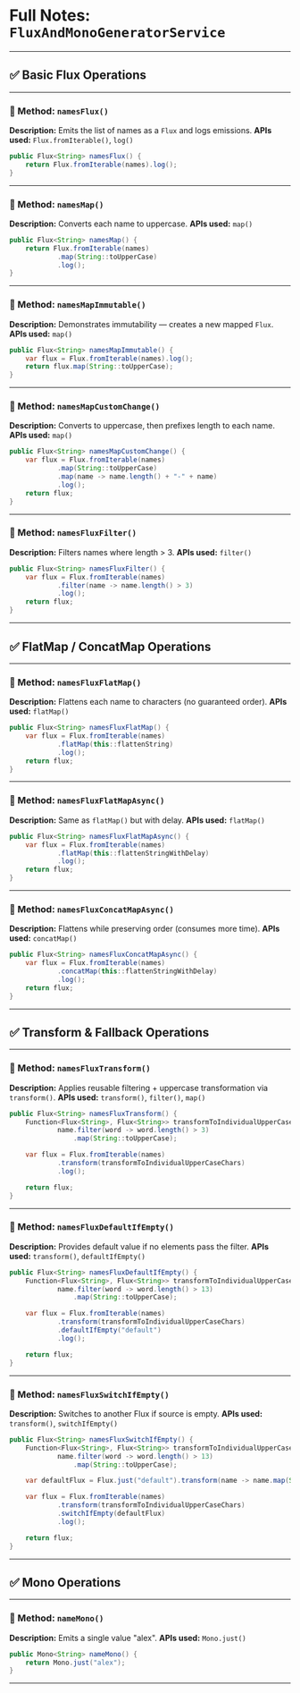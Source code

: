 # Full Notes: `FluxAndMonoGeneratorService`

---

## ✅ Basic Flux Operations

---

### 📌 Method: `namesFlux()`

**Description:** Emits the list of names as a `Flux` and logs emissions.
**APIs used:** `Flux.fromIterable()`, `log()`

```java
public Flux<String> namesFlux() {
    return Flux.fromIterable(names).log();
}
```

---

### 📌 Method: `namesMap()`

**Description:** Converts each name to uppercase.
**APIs used:** `map()`

```java
public Flux<String> namesMap() {
    return Flux.fromIterable(names)
            .map(String::toUpperCase)
            .log();
}
```

---

### 📌 Method: `namesMapImmutable()`

**Description:** Demonstrates immutability — creates a new mapped `Flux`.
**APIs used:** `map()`

```java
public Flux<String> namesMapImmutable() {
    var flux = Flux.fromIterable(names).log();
    return flux.map(String::toUpperCase);
}
```

---

### 📌 Method: `namesMapCustomChange()`

**Description:** Converts to uppercase, then prefixes length to each name.
**APIs used:** `map()`

```java
public Flux<String> namesMapCustomChange() {
    var flux = Flux.fromIterable(names)
            .map(String::toUpperCase)
            .map(name -> name.length() + "-" + name)
            .log();
    return flux;
}
```

---

### 📌 Method: `namesFluxFilter()`

**Description:** Filters names where length > 3.
**APIs used:** `filter()`

```java
public Flux<String> namesFluxFilter() {
    var flux = Flux.fromIterable(names)
            .filter(name -> name.length() > 3)
            .log();
    return flux;
}
```

---

## ✅ FlatMap / ConcatMap Operations

---

### 📌 Method: `namesFluxFlatMap()`

**Description:** Flattens each name to characters (no guaranteed order).
**APIs used:** `flatMap()`

```java
public Flux<String> namesFluxFlatMap() {
    var flux = Flux.fromIterable(names)
            .flatMap(this::flattenString)
            .log();
    return flux;
}
```

---

### 📌 Method: `namesFluxFlatMapAsync()`

**Description:** Same as `flatMap()` but with delay.
**APIs used:** `flatMap()`

```java
public Flux<String> namesFluxFlatMapAsync() {
    var flux = Flux.fromIterable(names)
            .flatMap(this::flattenStringWithDelay)
            .log();
    return flux;
}
```

---

### 📌 Method: `namesFluxConcatMapAsync()`

**Description:** Flattens while preserving order (consumes more time).
**APIs used:** `concatMap()`

```java
public Flux<String> namesFluxConcatMapAsync() {
    var flux = Flux.fromIterable(names)
            .concatMap(this::flattenStringWithDelay)
            .log();
    return flux;
}
```

---

## ✅ Transform & Fallback Operations

---

### 📌 Method: `namesFluxTransform()`

**Description:** Applies reusable filtering + uppercase transformation via `transform()`.
**APIs used:** `transform()`, `filter()`, `map()`

```java
public Flux<String> namesFluxTransform() {
    Function<Flux<String>, Flux<String>> transformToIndividualUpperCaseChars = name ->
            name.filter(word -> word.length() > 3)
                .map(String::toUpperCase);

    var flux = Flux.fromIterable(names)
            .transform(transformToIndividualUpperCaseChars)
            .log();

    return flux;
}
```

---

### 📌 Method: `namesFluxDefaultIfEmpty()`

**Description:** Provides default value if no elements pass the filter.
**APIs used:** `transform()`, `defaultIfEmpty()`

```java
public Flux<String> namesFluxDefaultIfEmpty() {
    Function<Flux<String>, Flux<String>> transformToIndividualUpperCaseChars = name ->
            name.filter(word -> word.length() > 13)
                .map(String::toUpperCase);

    var flux = Flux.fromIterable(names)
            .transform(transformToIndividualUpperCaseChars)
            .defaultIfEmpty("default")
            .log();

    return flux;
}
```

---

### 📌 Method: `namesFluxSwitchIfEmpty()`

**Description:** Switches to another Flux if source is empty.
**APIs used:** `transform()`, `switchIfEmpty()`

```java
public Flux<String> namesFluxSwitchIfEmpty() {
    Function<Flux<String>, Flux<String>> transformToIndividualUpperCaseChars = name ->
            name.filter(word -> word.length() > 13)
                .map(String::toUpperCase);

    var defaultFlux = Flux.just("default").transform(name -> name.map(String::toUpperCase));

    var flux = Flux.fromIterable(names)
            .transform(transformToIndividualUpperCaseChars)
            .switchIfEmpty(defaultFlux)
            .log();

    return flux;
}
```

---

## ✅ Mono Operations

---

### 📌 Method: `nameMono()`

**Description:** Emits a single value "alex".
**APIs used:** `Mono.just()`

```java
public Mono<String> nameMono() {
    return Mono.just("alex");
}
```

---